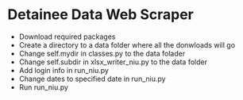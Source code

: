 # Detainee Data Web Scraper

+ Download required packages
+ Create a directory to a data folder where all the donwloads will go
+ Change self.mydir in classes.py to the data folader
+ Change self.subdir in xlsx_writer_niu.py to the data folder
+ Add login info in run_niu.py
+ Change dates to specified date in run_niu.py
+ Run run_niu.py
